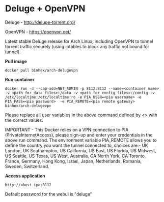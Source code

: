 Deluge + OpenVPN
================

Deluge - http://deluge-torrent.org/

OpenVPN - https://openvpn.net/

Latest stable Deluge release for Arch Linux, including OpenVPN to tunnel torrent traffic securely (using iptables to block any traffic not bound for tunnel).

**Pull image**

```
docker pull binhex/arch-delugevpn
```

**Run container**

```
docker run -d --cap-add=NET_ADMIN -p 8112:8112 --name=<container name> -v <path for data files>:/data -v <path for config files>:/config -v /etc/localtime:/etc/localtime:ro -e PIA_USER=<pia username> -e PIA_PASS=<pia password>  -e PIA_REMOTE=<pia remote gateway> binhex/arch-delugevpn
```

Please replace all user variables in the above command defined by <> with the correct values.

IMPORTANT - This Docker relies on a VPN connection to PIA (PrivateInternetAccess), please sign-up and enter your credentials in the above run command. The environment variable PIA_REMOTE allows you to define the country you want the tunnel connected to, choices are:- UK London, UK Southampton, US California, US East, US Florida, US Midwest, US Seattle, US Texas, US West, Australia, CA North York, CA Toronto, France, Germany, Hong Kong, Israel, Japan, Netherlands, Romania, Sweden, Switzerland.

**Access application**

```
http://<host ip>:8112
```

Default password for the webui is "deluge"
